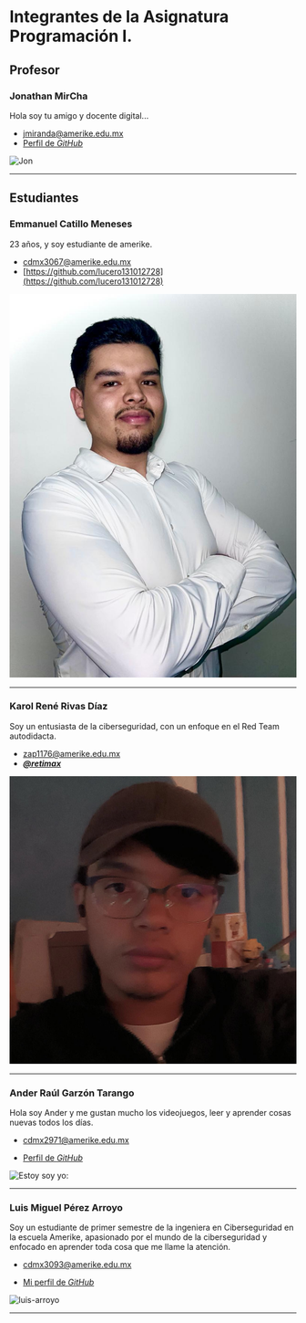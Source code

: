 # Integrantes de la Asignatura Programación I.

## Profesor

### Jonathan MirCha

Hola soy tu amigo y docente digital...

- [jmiranda@amerike.edu.mx](jmiranda@amerike.edu.mx)
- [Perfil de _GitHub_](https://github.com/jonmircha)

![Jon](./img/jonmircha.jpg)

---

## Estudiantes

### Emmanuel Catillo Meneses

 23 años, y soy estudiante de amerike. 

- [cdmx3067@amerike.edu.mx](cdmx3067@amerike.edu.mx)
- [https://github.com/lucero131012728](https://github.com/lucero131012728)

![EMMANUEL](<WhatsApp Image 2023-07-28 at 12.04.13 AM (1).jpeg>)

---

### Karol René Rivas Díaz

Soy un entusiasta de la ciberseguridad, con un enfoque en el Red Team autodidacta.

- [zap1176@amerike.edu.mx](zap1176@amerike.edu.mx)
- [_**@retimax**_](https://github.com/retimax)

![Karol Rivas](./img/karolRivas.jpg)

---

### Ander Raúl Garzón Tarango

Hola soy Ander y me gustan mucho los videojuegos, leer y aprender cosas nuevas todos los días.

- [cdmx2971@amerike.edu.mx](cdmx2971@amerike.edu.mx)

- [Perfil de _GitHub_](https://github.com/AnderrGZ)

![Estoy soy yo:](https://media.discordapp.net/attachments/609256353793441809/1289614291993104414/IMG_0691.jpg?ex=66f97667&is=66f824e7&hm=ed3c2ccc2faa0751c548e2b254f4cbdee88544003d18712be3c922df47c55159&=&format=webp&width=507&height=676)

---

### Luis Miguel Pérez Arroyo
 
 Soy un estudiante de primer semestre de la ingeniera en Ciberseguridad en la escuela Amerike, apasionado por el mundo de la ciberseguridad y enfocado en aprender toda cosa que me llame la atención.
 
 - [cdmx3093@amerike.edu.mx](cdmx3093@amerike.edu.mx)
 
 - [Mi perfil de _GitHub_](https://github.com/LuisA731)
 
 ![luis-arroyo](https://drive.google.com/thumbnail?id=1q2gqbiEeEcQoYC-3DmjaQlIr29mqjW2i)

 ---
